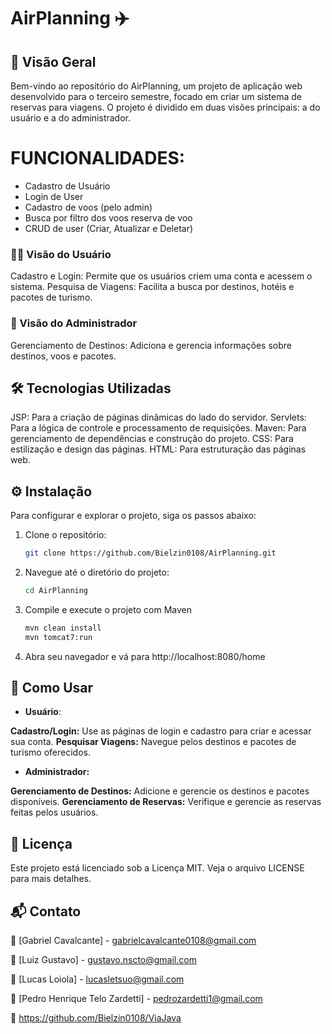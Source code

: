 # AirPlanning ✈️
## 📜 Visão Geral
Bem-vindo ao repositório do AirPlanning, um projeto de aplicação web desenvolvido para o terceiro semestre, focado em criar um sistema de reservas para viagens. O projeto é dividido em duas visões principais: a do usuário e a do administrador.

# FUNCIONALIDADES:

* Cadastro de Usuário
* Login de User
* Cadastro de voos (pelo admin) 
* Busca por filtro dos voos reserva de voo 
* CRUD de user (Criar, Atualizar e Deletar)
  
### 🧑‍💻 Visão do Usuário
Cadastro e Login: Permite que os usuários criem uma conta e acessem o sistema.
Pesquisa de Viagens: Facilita a busca por destinos, hotéis e pacotes de turismo.

### 🏢 Visão do Administrador
Gerenciamento de Destinos: Adiciona e gerencia informações sobre destinos, voos e pacotes.


## 🛠️ Tecnologias Utilizadas
JSP: Para a criação de páginas dinâmicas do lado do servidor.
Servlets: Para a lógica de controle e processamento de requisições.
Maven: Para gerenciamento de dependências e construção do projeto.
CSS: Para estilização e design das páginas.
HTML: Para estruturação das páginas web.

## ⚙️ Instalação
Para configurar e explorar o projeto, siga os passos abaixo:
1. Clone o repositório:
    ```bash
    git clone https://github.com/Bielzin0108/AirPlanning.git
    ```

2. Navegue até o diretório do projeto:
    ```bash
    cd AirPlanning
    ```

3. Compile e execute o projeto com Maven
    ```bash
    mvn clean install
    mvn tomcat7:run
    ```
4. Abra seu navegador e vá para http://localhost:8080/home
   


## 🚦 Como Usar
- **Usuário**:

**Cadastro/Login:** Use as páginas de login e cadastro para criar e acessar sua conta.
**Pesquisar Viagens:** Navegue pelos destinos e pacotes de turismo oferecidos.

- **Administrador:**

**Gerenciamento de Destinos:** Adicione e gerencie os destinos e pacotes disponíveis.
**Gerenciamento de Reservas:** Verifique e gerencie as reservas feitas pelos usuários.

## 📜 Licença
Este projeto está licenciado sob a Licença MIT. Veja o arquivo LICENSE para mais detalhes.

## 📬 Contato
📧 [Gabriel Cavalcante] - gabrielcavalcante0108@gmail.com

📧 [Luiz Gustavo] - gustavo.nscto@gmail.com

📧 [Lucas Loiola] - lucasletsuo@gmail.com

📧 [Pedro Henrique Telo Zardetti] - pedrozardetti1@gmail.com


🔗 https://github.com/Bielzin0108/ViaJava


